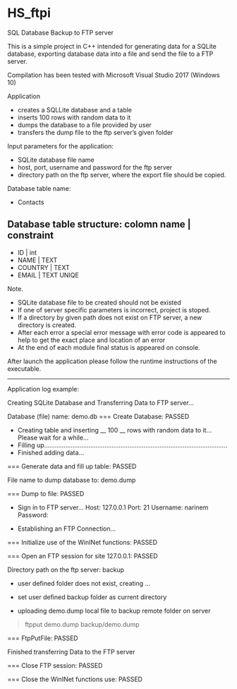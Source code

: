 # HS_ftpi
SQL Database Backup to FTP server

This is a simple project in C++ intended for generating data for a SQLite database, exporting database data into a file and send the file to a FTP server.

Compilation has been tested with Microsoft Visual Studio 2017 (Windows 10)

Application
- creates a SQLLite database and a table
- inserts 100 rows with random data to it
- dumps the database to a file provided by user
- transfers the dump file to the ftp server’s given folder

Input parameters for the application:
- SQLite database file name
- host, port, username and password for the ftp server
- directory path on the ftp server, where the export file should be copied.

Database table name:
- Contacts

Database table structure:
colomn name    | constraint 
----------------------------
- ID           | int
- NAME	       | TEXT
- COUNTRY      | TEXT
- EMAIL        | TEXT UNIQE


Note.
- SQLite database file to be created should not be existed
- If one of server specific parameters is incorrect, project is stoped.
- If a directory by given path does not exist on FTP server, a new directory is created.
- After each error a special error message with error code is appeared to help to get the exact place and location of an error 
- At the end of each module final status is appeared on console.

After launch the application please follow the runtime instructions of the executable.

---------------------------------------------------------------------------------------------------------------------------------
Application log example:


Creating SQLite Database and Transferring Data to FTP server...


Database (file) name: demo.db
=== Create Database: PASSED

- Creating table and inserting __ 100 __ rows with random data to it...
                Please wait for a while...
- Filling up.......................................................................................................
- Finished adding data...

=== Generate data and fill up table: PASSED

File name to dump database to: demo.dump

=== Dump to file: PASSED

- Sign in to FTP server...
Host: 127.0.0.1
Port: 21
Username: narinem
Password:

- Establishing an FTP Connection...

=== Initialize use of the WinINet functions: PASSED

=== Open an FTP session for site 127.0.0.1: PASSED


Directory path on the ftp server: backup
- user defined folder does not exist, creating ...

- set user defined backup folder as current directory

- uploading demo.dump local file to backup remote folder on server
> ftpput demo.dump backup/demo.dump

=== FtpPutFile: PASSED


Finished transferring Data to the FTP server

=== Close FTP session: PASSED

=== Close the WinINet functions use: PASSED
